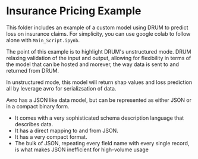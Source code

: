 # Insurance Pricing Example

This folder includes an example of a custom model using DRUM to predict loss on insurance claims. For simplicity, you can use google colab to follow alone with `Main_Script.ipynb`.

The point of this example is to highlight DRUM's unstructured mode.  DRUM relaxing validation of the input and output, allowing for flexibility in terms of the model that can be hosted and morever, the way data is sent to and returned from DRUM.  

In unstructured mode, this model will return shap values and loss prediction all by leverage avro for serializsation of data.  

Avro has a JSON like data model, but can be represented as either JSON or in a compact binary form.  
* It comes with a very sophisticated schema description language that describes data. 
* It has a direct mapping to and from JSON. 
* It has a very compact format. 
* The bulk of JSON, repeating every field name with every single record, is what makes JSON inefficient for high-volume usage

